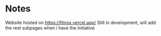 # Notes 
Website hosted on https://fitnox.vercel.app/
Still in development, will add the rest subpages when i have the initiative
